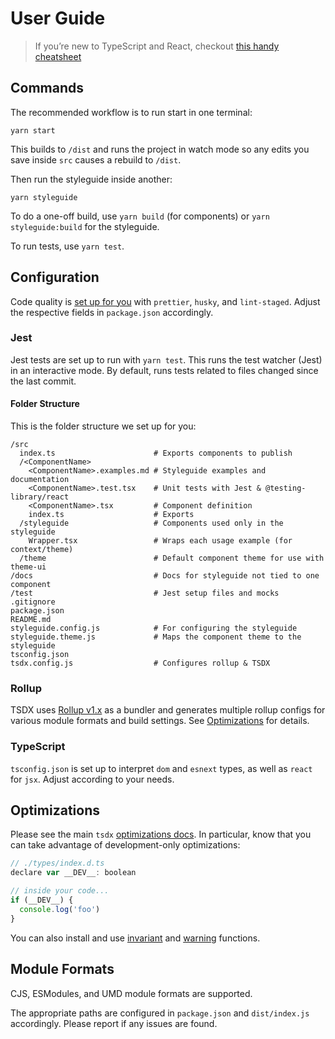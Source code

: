 # User Guide

> If you’re new to TypeScript and React, checkout [this handy cheatsheet](https://github.com/sw-yx/react-typescript-cheatsheet/)

## Commands

The recommended workflow is to run start in one terminal:

```
yarn start
```

This builds to `/dist` and runs the project in watch mode so any edits you save inside `src` causes a rebuild to `/dist`.

Then run the styleguide inside another:

```
yarn styleguide
```

To do a one-off build, use `yarn build` (for components) or `yarn styleguide:build` for the styleguide.

To run tests, use `yarn test`.

## Configuration

Code quality is [set up for you](https://github.com/palmerhq/tsdx/pull/45/files) with `prettier`, `husky`, and `lint-staged`. Adjust the respective fields in `package.json` accordingly.

### Jest

Jest tests are set up to run with `yarn test`. This runs the test watcher (Jest) in an interactive mode. By default, runs tests related to files changed since the last commit.

#### Folder Structure

This is the folder structure we set up for you:

```
/src
  index.ts                      # Exports components to publish
  /<ComponentName>
    <ComponentName>.examples.md # Styleguide examples and documentation
    <ComponentName>.test.tsx    # Unit tests with Jest & @testing-library/react
    <ComponentName>.tsx         # Component definition
    index.ts                    # Exports
  /styleguide                   # Components used only in the styleguide
    Wrapper.tsx                 # Wraps each usage example (for context/theme)
  /theme                        # Default component theme for use with theme-ui
/docs                           # Docs for styleguide not tied to one component
/test                           # Jest setup files and mocks
.gitignore
package.json
README.md
styleguide.config.js            # For configuring the styleguide
styleguide.theme.js             # Maps the component theme to the styleguide
tsconfig.json
tsdx.config.js                  # Configures rollup & TSDX
```

### Rollup

TSDX uses [Rollup v1.x](https://rollupjs.org) as a bundler and generates multiple rollup configs for various module formats and build settings. See [Optimizations](#optimizations) for details.

### TypeScript

`tsconfig.json` is set up to interpret `dom` and `esnext` types, as well as `react` for `jsx`. Adjust according to your needs.

## Optimizations

Please see the main `tsdx` [optimizations docs](https://github.com/palmerhq/tsdx#optimizations). In particular, know that you can take advantage of development-only optimizations:

```js
// ./types/index.d.ts
declare var __DEV__: boolean

// inside your code...
if (__DEV__) {
  console.log('foo')
}
```

You can also install and use [invariant](https://github.com/palmerhq/tsdx#invariant) and [warning](https://github.com/palmerhq/tsdx#warning) functions.

## Module Formats

CJS, ESModules, and UMD module formats are supported.

The appropriate paths are configured in `package.json` and `dist/index.js` accordingly. Please report if any issues are found.
